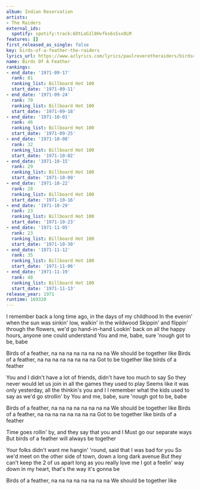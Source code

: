 ```yaml
---
album: Indian Reservation
artists:
- The Raiders
external_ids:
  spotify: spotify:track:6DtLoG1l8Hvfks6s5sx0LM
features: []
first_released_as_single: false
key: birds-of-a-feather-the-raiders
lyrics_url: https://www.azlyrics.com/lyrics/paulreveretheraiders/birdsofafeather.html
name: Birds Of A Feather
rankings:
- end_date: '1971-09-17'
  rank: 81
  ranking_list: Billboard Hot 100
  start_date: '1971-09-11'
- end_date: '1971-09-24'
  rank: 70
  ranking_list: Billboard Hot 100
  start_date: '1971-09-18'
- end_date: '1971-10-01'
  rank: 46
  ranking_list: Billboard Hot 100
  start_date: '1971-09-25'
- end_date: '1971-10-08'
  rank: 32
  ranking_list: Billboard Hot 100
  start_date: '1971-10-02'
- end_date: '1971-10-15'
  rank: 29
  ranking_list: Billboard Hot 100
  start_date: '1971-10-09'
- end_date: '1971-10-22'
  rank: 28
  ranking_list: Billboard Hot 100
  start_date: '1971-10-16'
- end_date: '1971-10-29'
  rank: 23
  ranking_list: Billboard Hot 100
  start_date: '1971-10-23'
- end_date: '1971-11-05'
  rank: 23
  ranking_list: Billboard Hot 100
  start_date: '1971-10-30'
- end_date: '1971-11-12'
  rank: 35
  ranking_list: Billboard Hot 100
  start_date: '1971-11-06'
- end_date: '1971-11-19'
  rank: 48
  ranking_list: Billboard Hot 100
  start_date: '1971-11-13'
release_year: 1971
runtime: 169320
---
```

I remember back a long time ago, in the days of my childhood 
In the evenin' when the sun was sinkin' low, walkin' in the wildwood 
Skippin' and flippin' through the flowers, we'd go hand-in-hand 
Lookin' back on all the happy hours, anyone one could understand 
You and me, babe, sure 'nough got to be, babe 

Birds of a feather, na na na na na na na na 
We should be together like 
Birds of a feather, na na na na na na na na 
Got to be together like birds of a feather 

You and I didn't have a lot of friends, didn't have too much to say 
So they never would let us join in all the games they used to play 
Seems like it was only yesterday, all the thinkin's you and I 
I remember what the kids used to say as we'd go strollin' by 
You and me, babe, sure 'nough got to be, babe 

Birds of a feather, na na na na na na na na 
We should be together like 
Birds of a feather, na na na na na na na na 
Got to be together like birds of a feather 

Time goes rollin' by, and they say that you and I 
Must go our separate ways 
But birds of a feather will always be together 

Your folks didn't want me hangin' 'round, said that I was bad for you 
So we'd meet on the other side of town, down a long dark avenue 
But they can't keep the 2 of us apart long as you really love me 
I got a feelin' way down in my heart, that's the way it's gonna be 

Birds of a feather, na na na na na na na na 
We should be together like
